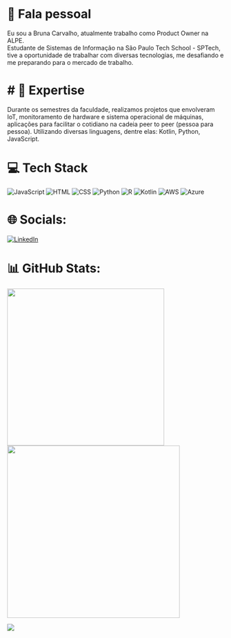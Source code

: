# 👋 Fala pessoal

Eu sou a Bruna Carvalho, atualmente trabalho como Product Owner na ALPE. </br>
Estudante de Sistemas de Informação na São Paulo Tech School - SPTech, tive a oportunidade de trabalhar com diversas tecnologias, me desafiando e me preparando para o mercado de trabalho.

# # 🚀 Expertise

Durante os semestres da faculdade, realizamos projetos que envolveram IoT, monitoramento de hardware e sistema operacional de máquinas, aplicações para facilitar o cotidiano na cadeia peer to peer (pessoa para pessoa). Utilizando diversas linguagens, dentre elas: Kotlin, Python, JavaScript.</br> 


# 💻 Tech Stack
![JavaScript](https://img.shields.io/badge/javascript-%23323330.svg?style=for-the-badge&logo=javascript&logoColor=%23F7DF1E) ![HTML](https://img.shields.io/badge/html-%23E34F26.svg?style=for-the-badge&logo=html5&logoColor=white) ![CSS](https://img.shields.io/badge/css-%231572B6.svg?style=for-the-badge&logo=css3&logoColor=white) ![Python](https://img.shields.io/badge/python-3670A0?style=for-the-badge&logo=python&logoColor=ffdd54) ![R](https://img.shields.io/badge/r-%23276DC3.svg?style=for-the-badge&logo=r&logoColor=white) ![Kotlin](https://img.shields.io/badge/kotlin-%237F52FF.svg?style=for-the-badge&logo=kotlin&logoColor=white) ![AWS](https://img.shields.io/badge/AWS-%23FF9900.svg?style=for-the-badge&logo=amazon-aws&logoColor=white) ![Azure](https://img.shields.io/badge/azure-%230072C6.svg?style=for-the-badge&logo=microsoftazure&logoColor=white)



# 🌐 Socials:
[![LinkedIn](https://img.shields.io/badge/LinkedIn-%230077B5.svg?logo=linkedin&logoColor=white)](https://linkedin.com/in/bruna-nascimento-carvalho) 

# 📊 GitHub Stats:
<img src="https://github-readme-stats-wheat-two-53.vercel.app/api?username=boocarvalho&theme=neon&hide_border=false&include_all_commits=false&count_private=false"  width="364px" />                    <img src="https://github-readme-streak-stats.herokuapp.com/?user=boocarvalho&theme=neon&hide_border=false"  width="400px" />



![](https://github-readme-stats-wheat-two-53.vercel.app/api/top-langs/?username=boocarvalho&theme=neon&hide_border=false&include_all_commits=false&count_private=false&layout=compact)

